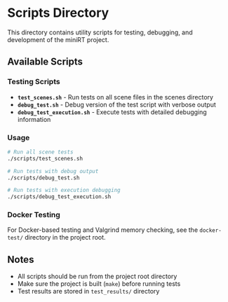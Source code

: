 # Scripts Directory

This directory contains utility scripts for testing, debugging, and development of the miniRT project.

## Available Scripts

### Testing Scripts
- **`test_scenes.sh`** - Run tests on all scene files in the scenes directory
- **`debug_test.sh`** - Debug version of the test script with verbose output
- **`debug_test_execution.sh`** - Execute tests with detailed debugging information

### Usage

```bash
# Run all scene tests
./scripts/test_scenes.sh

# Run tests with debug output
./scripts/debug_test.sh

# Run tests with execution debugging
./scripts/debug_test_execution.sh
```

### Docker Testing

For Docker-based testing and Valgrind memory checking, see the `docker-test/` directory in the project root.

## Notes

- All scripts should be run from the project root directory
- Make sure the project is built (`make`) before running tests
- Test results are stored in `test_results/` directory

